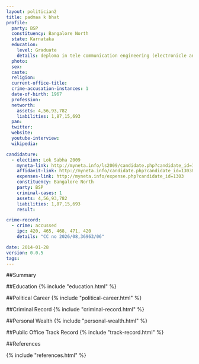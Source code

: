 ```yaml
---
layout: politician2
title: padmaa k bhat
profile: 
  party: BSP
  constituency: Bangalore North
  state: Karnataka
  education: 
    level: Graduate
    details: deploma in tele communication engineering (electronicle and t.c)
  photo: 
  sex: 
  caste: 
  religion: 
  current-office-title: 
  crime-accusation-instances: 1
  date-of-birth: 1967
  profession: 
  networth: 
    assets: 4,56,93,782
    liabilities: 1,87,15,693
  pan: 
  twitter: 
  website: 
  youtube-interview: 
  wikipedia: 

candidature: 
  - election: Lok Sabha 2009
    myneta-link: http://myneta.info/ls2009/candidate.php?candidate_id=1303
    affidavit-link: http://myneta.info/candidate.php?candidate_id=1303&scan=original
    expenses-link: http://myneta.info/expense.php?candidate_id=1303
    constituency: Bangalore North 
    party: BSP
    criminal-cases: 1
    assets: 4,56,93,782
    liabilities: 1,87,15,693
    result:  

crime-record: 
  - crime: accussed
    ipc: 420, 465, 468, 471, 420
    details: "CC no 2026/08,36963/06" 

date: 2014-01-28
version: 0.0.5
tags: 
---
```

##Summary


##Education
{% include "education.html" %}


##Political Career
{% include "political-career.html" %}


##Criminal Record
{% include "criminal-record.html" %}


##Personal Wealth
{% include "personal-wealth.html" %}


##Public Office Track Record
{% include "track-record.html" %}


##References


{% include "references.html" %}